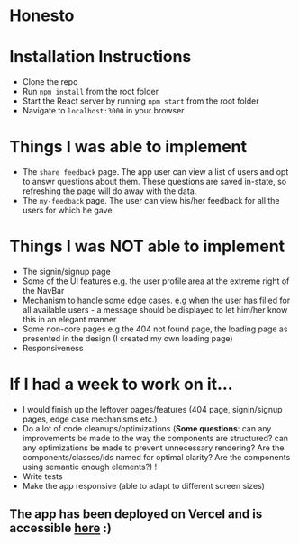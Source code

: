 # Honesto

# Installation Instructions
* Clone the repo
* Run `npm install` from the root folder
* Start the React server by running `npm start` from the root folder
* Navigate to `localhost:3000` in your browser

# Things I was able to implement
* The `share feedback` page. The app user can view a list of users and opt to answr questions about them. These questions are saved in-state, so refreshing the page will do away with the data.
* The `my-feedback` page. The user can view his/her feedback for all the users for which he gave.

# Things I was NOT able to implement
* The signin/signup page
* Some of the UI features e.g. the user profile area at the extreme right of the NavBar
* Mechanism to handle some edge cases. e.g when the user has filled for all available users -  a message should be displayed to let him/her know this in an elegant manner
* Some non-core pages e.g the 404 not found page, the loading page as presented in the design (I created my own loading page)
* Responsiveness

# If I had a week to work on it...
* I would finish up the leftover pages/features (404 page, signin/signup pages, edge case mechanisms etc.)
* Do a lot of code cleanups/optimizations (**Some questions**: can any improvements be made to the way the components are structured? can any optimizations be made to prevent unnecessary rendering? Are the components/classes/ids named for optimal clarity? Are the components using semantic enough elements?) ! 
* Write tests
* Make the app responsive (able to adapt to different screen sizes)

## The app has been deployed on Vercel and is accessible [here](https://upgraded-octo-journey.vercel.app/) :)
